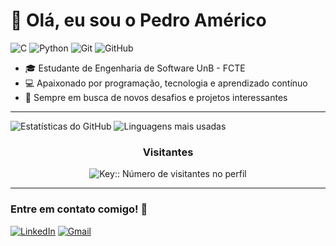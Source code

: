 # 👋 Olá, eu sou o Pedro Américo

<!-- Ícones -->
![C](https://img.shields.io/badge/C-00599C?style=for-the-badge&logo=c&logoColor=white)
![Python](https://img.shields.io/badge/Python-3776AB?style=for-the-badge&logo=python&logoColor=white)
![Git](https://img.shields.io/badge/Git-F05032?style=for-the-badge&logo=git&logoColor=white)
![GitHub](https://img.shields.io/badge/GitHub-181717?style=for-the-badge&logo=github&logoColor=white)

 - 🎓 Estudante de Engenharia de Software UnB - FCTE
 - 💻 Apaixonado por programação, tecnologia e aprendizado contínuo  
 - 🚀 Sempre em busca de novos desafios e projetos interessantes

---

<!-- Gráficos e Estatísticas-->

![Estatísticas do GitHub](https://github-readme-stats.vercel.app/api?username=dev-americo&show_icons=true&theme=tokyonight)
![Linguagens mais usadas](https://github-readme-stats.vercel.app/api/top-langs/?username=dev-americo&layout=compact&theme=tokyonight)


<div align="center">
  <h3><b>Visitantes</b></h3>
</div>
<p align="center">
    <img src="https://profile-counter.deno.dev/:dev-americo:/count.svg" alt="Key:: Número de visitantes no perfil" />
</p>

---
### Entre em contato comigo! 📩

[![LinkedIn](https://img.shields.io/badge/LinkedIn-blue?style=for-the-badge&logo=linkedin)](https://www.linkedin.com/in/pedro-americo-01b154381/)
[![Gmail](https://img.shields.io/badge/Email-D14836?style=for-the-badge&logo=gmail&logoColor=white)](mailto:dev.americo@gmail.com)
